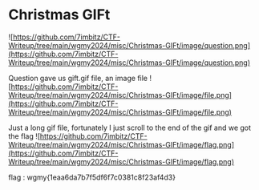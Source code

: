 # Christmas GIFt

![https://github.com/7imbitz/CTF-Writeup/tree/main/wgmy2024/misc/Christmas-GIFt/image/question.png](https://github.com/7imbitz/CTF-Writeup/tree/main/wgmy2024/misc/Christmas-GIFt/image/question.png)

Question gave us gift.gif file, an image file
![https://github.com/7imbitz/CTF-Writeup/tree/main/wgmy2024/misc/Christmas-GIFt/image/file.png](https://github.com/7imbitz/CTF-Writeup/tree/main/wgmy2024/misc/Christmas-GIFt/image/file.png)

Just a long gif file, fortunately I just scroll to the end of the gif and we got the flag
![https://github.com/7imbitz/CTF-Writeup/tree/main/wgmy2024/misc/Christmas-GIFt/image/flag.png](https://github.com/7imbitz/CTF-Writeup/tree/main/wgmy2024/misc/Christmas-GIFt/image/flag.png)

flag : wgmy{1eaa6da7b7f5df6f7c0381c8f23af4d3}